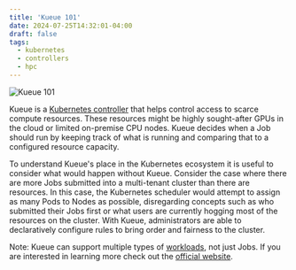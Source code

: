 ```yaml
---
title: 'Kueue 101'
date: 2024-07-25T14:32:01-04:00
draft: false
tags:
  - kubernetes
  - controllers
  - hpc
---
```


![Kueue 101](/images/kueue-101.png)

Kueue is a [Kubernetes controller](../controllers-101) that helps control access to scarce compute resources. These resources might be highly sought-after GPUs in the cloud or limited on-premise CPU nodes. Kueue decides when a Job should run by keeping track of what is running and comparing that to a configured resource capacity.

To understand Kueue's place in the Kubernetes ecosystem it is useful to consider what would happen without Kueue. Consider the case where there are more Jobs submitted into a multi-tenant cluster than there are resources. In this case, the Kubernetes scheduler would attempt to assign as many Pods to Nodes as possible, disregarding concepts such as who submitted their Jobs first or what users are currently hogging most of the resources on the cluster. With Kueue, administrators are able to declaratively configure rules to bring order and fairness to the cluster.

Note: Kueue can support multiple types of [workloads](https://kueue.sigs.k8s.io/docs/concepts/workload/), not just Jobs. If you are interested in learning more check out the [official website](https://kueue.sigs.k8s.io/).
